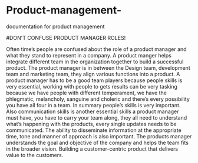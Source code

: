 # Product-management-
documentation for product management

#DON'T CONFUSE PRODUCT MANAGER ROLES!

Often time’s people are confused about the role of a product manager and what they stand to represent in a company. A product manger helps integrate different team in the organization together to build a successful product. The product manager is in between the Design team, development team and marketing team, they align various functions into a product. 
A product manager has to be a good team players because people skills is very essential, working with people to gets results can be very tasking because we have  people with different temperament, we have the phlegmatic, melancholy, sanguine and choleric and there’s every possibility you have all four in a team. In summary people’s skills is very important. 
Also communication skills is another essential skills a product manager must have, you have to carry your team along, they all need to understand what’s happening with the products, every single updates needs to be communicated. The ability to disseminate information at the appropriate time, tone and manner of approach is also important. 
The products manager understands the goal and objective of the company and helps the team fits in the broader vision. Building a customer-centric product that delivers value to the customers. 
